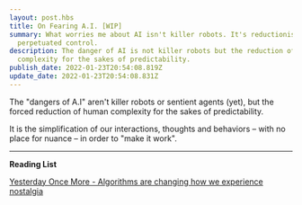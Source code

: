 ```yaml
---
layout: post.hbs
title: On Fearing A.I. [WIP]
summary: What worries me about AI isn't killer robots. It's reductionism and
  perpetuated control.
description: The danger of AI is not killer robots but the reduction of human
  complexity for the sakes of predictability.
publish_date: 2022-01-23T20:54:08.819Z
update_date: 2022-01-23T20:54:08.831Z
---
```

The "dangers of A.I" aren't killer robots or sentient agents (yet), but the forced reduction of human complexity for the sakes of predictability.



It is the simplification of our interactions, thoughts and behaviors – with no place for nuance – in order to "make it work".

<hr>

<b>Reading List</b>

<a href="https://reallifemag.com/yesterday-once-more/" target="_blank">Yesterday Once More - Algorithms are changing how we experience nostalgia</a>
